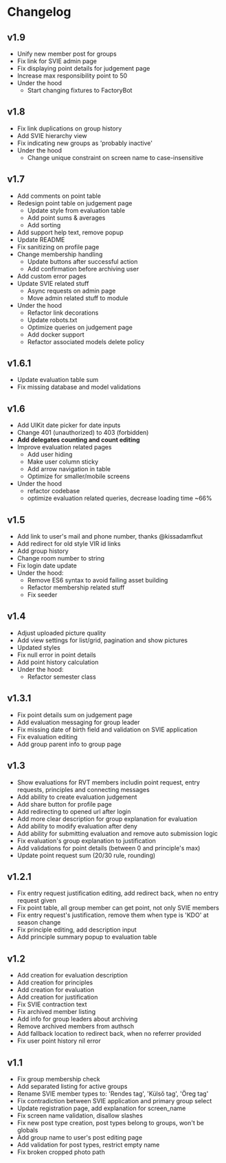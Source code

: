 # Changelog

## v1.9
- Unify new member post for groups
- Fix link for SVIE admin page
- Fix displaying point details for judgement page
- Increase max responsibility point to 50
- Under the hood
  - Start changing fixtures to FactoryBot

## v1.8
- Fix link duplications on group history
- Add SVIE hierarchy view
- Fix indicating new groups as 'probably inactive'
- Under the hood
  - Change unique constraint on screen name to case-insensitive

## v1.7
- Add comments on point table
- Redesign point table on judgement page
  - Update style from evaluation table
  - Add point sums & averages
  - Add sorting
- Add support help text, remove popup
- Update README
- Fix sanitizing on profile page
- Change membership handling
  - Update buttons after successful action
  - Add confirmation before archiving user
- Add custom error pages
- Update SVIE related stuff
  - Async requests on admin page
  - Move admin related stuff to module
- Under the hood
  - Refactor link decorations
  - Update robots.txt
  - Optimize queries on judgement page
  - Add docker support
  - Refactor associated models delete policy

## v1.6.1
- Update evaluation table sum
- Fix missing database and model validations

## v1.6
- Add UIKit date picker for date inputs
- Change 401 (unauthorized) to 403 (forbidden)
- **Add delegates counting and count editing**
- Improve evaluation related pages
  - Add user hiding
  - Make user column sticky
  - Add arrow navigation in table
  - Optimize for smaller/mobile screens
- Under the hood
  - refactor codebase
  - optimize evaluation related queries, decrease loading time ~66%

## v1.5
- Add link to user's mail and phone number, thanks @kissadamfkut
- Add redirect for old style VIR id links
- Add group history
- Change room number to string
- Fix login date update
- Under the hood:
  - Remove ES6 syntax to avoid failing asset building
  - Refactor membership related stuff
  - Fix seeder

## v1.4
- Adjust uploaded picture quality
- Add view settings for list/grid, pagination and show pictures
- Updated styles
- Fix null error in point details
- Add point history calculation
- Under the hood:
  - Refactor semester class

## v1.3.1
- Fix point details sum on judgement page
- Add evaluation messaging for group leader
- Fix missing date of birth field and validation on SVIE application
- Fix evaluation editing
- Add group parent info to group page

## v1.3
- Show evaluations for RVT members includin point request, entry requests, principles and connecting messages
- Add ability to create evaluation judgement
- Add share button for profile page
- Add redirecting to opened url after login
- Add more clear description for group explanation for evaluation
- Add ability to modify evaluation after deny
- Add ability for submitting evaluation and remove auto submission logic
- Fix evaluation's group explanation to justification
- Add validations for point details (between 0 and principle's max)
- Update point request sum (20/30 rule, rounding)

## v1.2.1
- Fix entry request justification editing, add redirect back, when no entry request given
- Fix point table, all group member can get point, not only SVIE members
- Fix entry request's justification, remove them when type is 'KDO' at season change
- Fix principle editing, add description input
- Add principle summary popup to evaluation table

## v1.2
- Add creation for evaluation description
- Add creation for principles
- Add creation for evaluation
- Add creation for justification
- Fix SVIE contraction text
- Fix archived member listing
- Add info for group leaders about archiving
- Remove archived members from authsch
- Add fallback location to redirect back, when no referrer provided
- Fix user point history nil error

## v1.1
- Fix group membership check
- Add separated listing for active groups
- Rename SVIE member types to: 'Rendes tag', 'Külső tag', 'Öreg tag'
- Fix contradiction between SVIE application and primary group select
- Update registration page, add explanation for screen_name
- Fix screen name validation, disallow slashes
- Fix new post type creation, post types belong to groups, won't be globals
- Add group name to user's post editing page
- Add validation for post types, restrict empty name
- Fix broken cropped photo path
